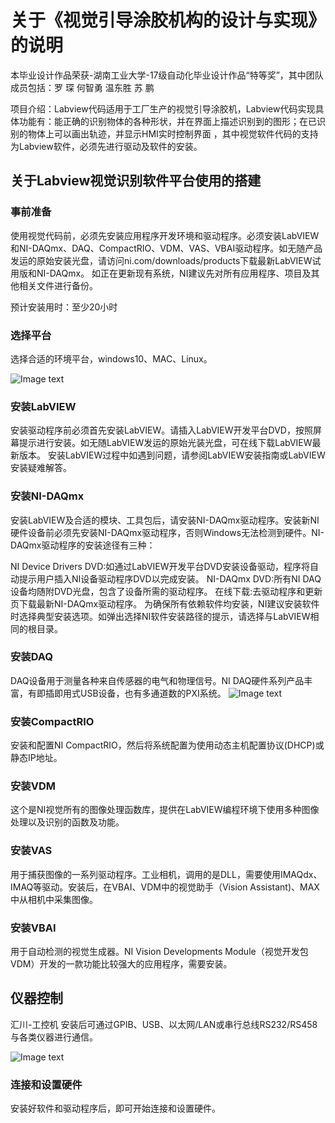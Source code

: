# 关于《视觉引导涂胶机构的设计与实现》的说明
本毕业设计作品荣获-湖南工业大学-17级自动化毕业设计作品“特等奖”，其中团队成员包括：罗  琛 何智勇 温东胜 苏  鹏 

项目介绍：Labview代码适用于工厂生产的视觉引导涂胶机，Labview代码实现具体功能有：能正确的识别物体的各种形状，并在界面上描述识别到的图形；在已识别的物体上可以画出轨迹，并显示HMI实时控制界面
，其中视觉软件代码的支持为Labview软件，必须先进行驱动及软件的安装。
## 关于Labview视觉识别软件平台使用的搭建
### 事前准备
使用视觉代码前，必须先安装应用程序开发环境和驱动程序。必须安装LabVIEW和NI-DAQmx、DAQ、CompactRIO、VDM、VAS、VBAI驱动程序。如无随产品发运的原始安装光盘，请访问ni.com/downloads/products下载最新LabVIEW试用版和NI-DAQmx。
如正在更新现有系统，NI建议先对所有应用程序、项目及其他相关文件进行备份。

预计安装用时：至少20小时
### 选择平台
选择合适的环境平台，windows10、MAC、Linux。

![Image text](https://www.ni.com/images/coreblock/daq_family.gif)
### 安装LabVIEW

安装驱动程序前必须首先安装LabVIEW。请插入LabVIEW开发平台DVD，按照屏幕提示进行安装。如无随LabVIEW发运的原始光装光盘，可在线下载LabVIEW最新版本。
安装LabVIEW过程中如遇到问题，请参阅LabVIEW安装指南或LabVIEW安装疑难解答。
### 安装NI-DAQmx

安装LabVIEW及合适的模块、工具包后，请安装NI-DAQmx驱动程序。安装新NI硬件设备前必须先安装NI-DAQmx驱动程序，否则Windows无法检测到硬件。NI-DAQmx驱动程序的安装途径有三种：

NI Device Drivers DVD:如通过LabVIEW开发平台DVD安装设备驱动，程序将自动提示用户插入NI设备驱动程序DVD以完成安装。
NI-DAQmx DVD:所有NI DAQ设备均随附DVD光盘，包含了设备所需的驱动程序。
在线下载:去驱动程序和更新页下载最新NI-DAQmx驱动程序。
为确保所有依赖软件均安装，NI建议安装软件时选择典型安装选项。如弹出选择NI软件安装路径的提示，请选择与LabVIEW相同的根目录。



### 安装DAQ
DAQ设备用于测量各种来自传感器的电气和物理信号。NI DAQ硬件系列产品丰富，有即插即用式USB设备，也有多通道数的PXI系统。
![Image text](https://www.ni.com/images/coreblock/crio_embedded.gif)
### 安装CompactRIO
安装和配置NI CompactRIO，然后将系统配置为使用动态主机配置协议(DHCP)或静态IP地址。
### 安装VDM
这个是NI视觉所有的图像处理函数库，提供在LabVIEW编程环境下使用多种图像处理以及识别的函数及功能。
### 安装VAS
用于捕获图像的一系列驱动程序。工业相机，调用的是DLL，需要使用IMAQdx、IMAQ等驱动。安装后，在VBAI、VDM中的视觉助手（Vision Assistant)、MAX中从相机中采集图像。
### 安装VBAI
用于自动检测的视觉生成器。NI Vision Developments Module（视觉开发包VDM）开发的一款功能比较强大的应用程序，需要安装。
## 仪器控制
汇川-工控机 安装后可通过GPIB、USB、以太网/LAN或串行总线RS232/RS458与各类仪器进行通信。

![Image text](https://www.ni.com/images/coreblock/instrumentcontrol_sm.jpg)


### 连接和设置硬件
安装好软件和驱动程序后，即可开始连接和设置硬件。



